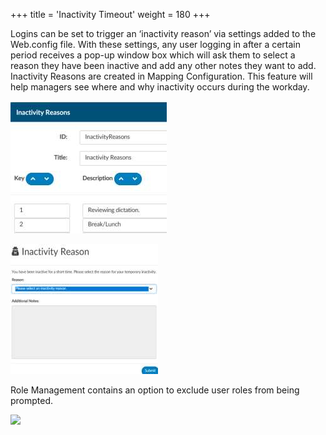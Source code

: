 +++
title = 'Inactivity Timeout'
weight = 180
+++

Logins can be set to trigger an ‘inactivity reason’ via settings added to the Web.config file. With
these settings, any user logging in after a certain period receives a pop-up window box which will ask
them to select a reason they have been inactive and add any other notes they want to add. Inactivity
Reasons are created in Mapping Configuration. This feature will help managers see where and why
inactivity occurs during the workday.

![](image-566.jpg)

![](image-567.jpg)

Role Management contains an option to exclude user roles from being prompted.

![](image-565.jpg)
